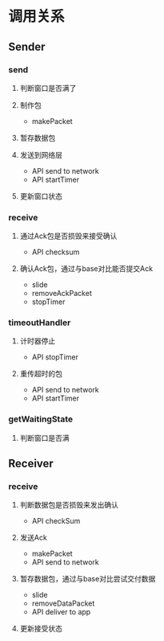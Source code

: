 # 调用关系

## Sender

### send

1. 判断窗口是否满了

2. 制作包
    - makePacket

3. 暂存数据包

4. 发送到网络层
    - API send to network
    - API startTimer

5. 更新窗口状态


### receive
1. 通过Ack包是否损毁来接受确认
    - API checksum

2. 确认Ack包，通过与base对比能否提交Ack
    - slide
    - removeAckPacket
    - stopTimer


### timeoutHandler
1. 计时器停止
    - API stopTimer

2. 重传超时的包
    - API send to network
    - API startTimer

### getWaitingState
1. 判断窗口是否满

## Receiver

### receive
1. 判断数据包是否损毁来发出确认
    - API checkSum

3. 发送Ack
    - makePacket
    - API send to network

4. 暂存数据包，通过与base对比尝试交付数据
    - slide
    - removeDataPacket
    - API deliver to app

5. 更新接受状态
